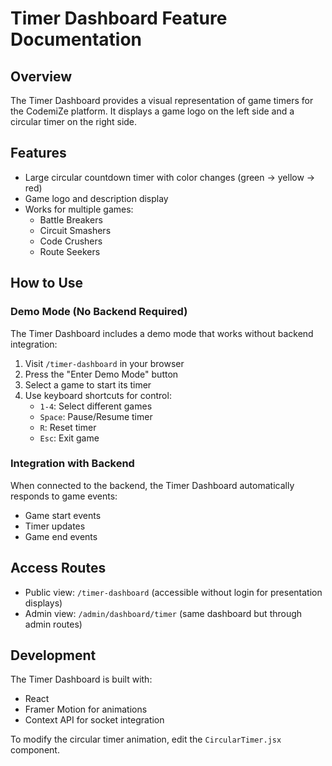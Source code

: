 # Timer Dashboard Feature Documentation

## Overview

The Timer Dashboard provides a visual representation of game timers for the CodemiZe platform. It displays a game logo on the left side and a circular timer on the right side.

## Features

- Large circular countdown timer with color changes (green → yellow → red)
- Game logo and description display
- Works for multiple games:
  - Battle Breakers
  - Circuit Smashers
  - Code Crushers
  - Route Seekers

## How to Use

### Demo Mode (No Backend Required)

The Timer Dashboard includes a demo mode that works without backend integration:

1. Visit `/timer-dashboard` in your browser
2. Press the "Enter Demo Mode" button
3. Select a game to start its timer
4. Use keyboard shortcuts for control:
   - `1-4`: Select different games
   - `Space`: Pause/Resume timer
   - `R`: Reset timer
   - `Esc`: Exit game

### Integration with Backend

When connected to the backend, the Timer Dashboard automatically responds to game events:

- Game start events
- Timer updates
- Game end events

## Access Routes

- Public view: `/timer-dashboard` (accessible without login for presentation displays)
- Admin view: `/admin/dashboard/timer` (same dashboard but through admin routes)

## Development

The Timer Dashboard is built with:

- React
- Framer Motion for animations
- Context API for socket integration

To modify the circular timer animation, edit the `CircularTimer.jsx` component.
